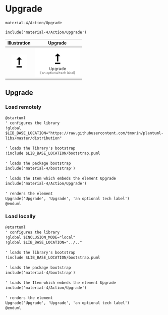 # Upgrade


```text
material-4/Action/Upgrade
```

```text
include('material-4/Action/Upgrade')
```



| Illustration | Upgrade |
| :---: | :---: |
| ![illustration for Illustration](../../material-4/Action/Upgrade.png) | ![illustration for Upgrade](../../material-4/Action/Upgrade.Local.png) |




## Upgrade

### Load remotely
```plantuml
@startuml
' configures the library
!global $LIB_BASE_LOCATION="https://raw.githubusercontent.com/tmorin/plantuml-libs/master/distribution"

' loads the library's bootstrap
!include $LIB_BASE_LOCATION/bootstrap.puml

' loads the package bootstrap
include('material-4/bootstrap')

' loads the Item which embeds the element Upgrade
include('material-4/Action/Upgrade')

' renders the element
Upgrade('Upgrade', 'Upgrade', 'an optional tech label')
@enduml
```

### Load locally
```plantuml
@startuml
' configures the library
!global $INCLUSION_MODE="local"
!global $LIB_BASE_LOCATION="../.."

' loads the library's bootstrap
!include $LIB_BASE_LOCATION/bootstrap.puml

' loads the package bootstrap
include('material-4/bootstrap')

' loads the Item which embeds the element Upgrade
include('material-4/Action/Upgrade')

' renders the element
Upgrade('Upgrade', 'Upgrade', 'an optional tech label')
@enduml
```

